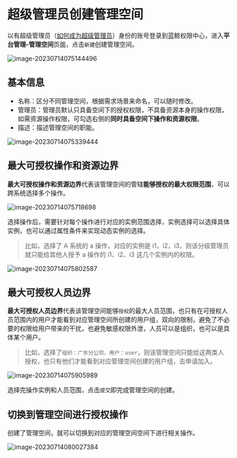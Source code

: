 # 超级管理员创建管理空间

以有超级管理员（[如何成为超级管理员](../Feature/Manager.md##超级管理员设置)）身份的账号登录到蓝鲸权限中心，进入**平台管理-管理空间**页面，点击`新建`创建管理空间。

![image-20230714075144496](ManagerCreate/image-20230714075144496.png)

## 基本信息

- 名称：区分不同管理空间，根据需求场景来命名，可以随时修改。
- 管理员：管理员默认只具备空间下的授权权限，不具备资源本身的操作权限，如需资源操作权限，可勾选右侧的**同时具备空间下操作和资源权限**。
- 描述：描述管理空间的职能。

![image-20230714075339444](ManagerCreate/image-20230714075339444.png)

## 最大可授权操作和资源边界

**最大可授权操作和资源边界**代表该管理空间的管辖**能够授权的最大权限范围**，可以跨系统选择多个操作。

![image-20230714075718698](ManagerCreate/image-20230714075718698.png)

选择操作后，需要针对每个操作进行对应的实例范围选择，实例选择可以选择具体实例，也可以通过属性条件来实现动态实例的选择。

> 比如，选择了 A 系统的 a 操作，对应的实例是 i1，i2，i3，则该分级管理员就只能给其他人授予 a 操作的 i1、i2、i3 这几个实例内的权限。

![image-20230714075802587](ManagerCreate/image-20230714075802587.png)

## 最大可授权人员边界

**最大可授权人员边界**代表该管理空间能够`授权`的最大人员范围，也只有在可授权人员范围内的用户才能看到对应管理空间所创建的用户组，双向的限制，避免了不必要的权限给用户带来的干扰，也避免敏感权限外泄，人员可以是组织，也可以是具体某个用户。

> 比如，选择了`组织：广东分公司、用户：user`，则该管理空间只能给这两类人授权，也只有他们才能看到对应管理空间创建的用户组，去申请加入。

![image-20230714075905989](ManagerCreate/image-20230714075905989.png)

选择完操作实例和人员范围，点击`提交`即完成管理空间的创建。

## 切换到管理空间进行授权操作

创建了管理空间，就可以切换到对应的管理空间空间下进行相关操作。

![image-20230714080027384](ManagerCreate/image-20230714080027384.png)

